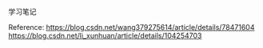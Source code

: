 学习笔记

Reference: 
https://blog.csdn.net/wang379275614/article/details/78471604
https://blog.csdn.net/li_xunhuan/article/details/104254703